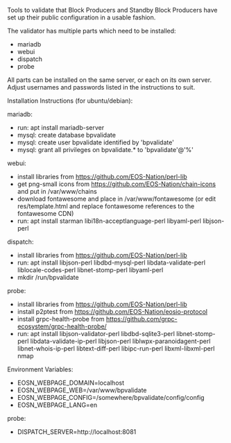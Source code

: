 Tools to validate that Block Producers and Standby Block Producers have set up their public configuration in a usable fashion.

The validator has multiple parts which need to be installed:
- mariadb
- webui
- dispatch
- probe

All parts can be installed on the same server, or each on its own server. Adjust usernames and passwords listed in the instructions to suit.

Installation Instructions (for ubuntu/debian):

mariadb:
- run: apt install mariadb-server
- mysql: create database bpvalidate
- mysql: create user bpvalidate identified by 'bpvalidate'
- mysql: grant all privileges on bpvalidate.* to 'bpvalidate'@'%'

webui:
- install libraries from https://github.com/EOS-Nation/perl-lib
- get png-small icons from https://github.com/EOS-Nation/chain-icons and put in /var/www/chains
- download fontawesome and place in /var/www/fontawesome (or edit res/template.html and replace fontawesome references to the fontawesome CDN)
- run: apt install starman libi18n-acceptlanguage-perl libyaml-perl libjson-perl

dispatch:
- install libraries from https://github.com/EOS-Nation/perl-lib
- run: apt install libjson-perl libdbd-mysql-perl libdata-validate-perl liblocale-codes-perl libnet-stomp-perl libyaml-perl
- mkdir /run/bpvalidate

probe:
- install libraries from https://github.com/EOS-Nation/perl-lib
- install p2ptest from https://github.com/EOS-Nation/eosio-protocol
- install grpc-health-probe from https://github.com/grpc-ecosystem/grpc-health-probe/
- run: apt install libjson-validator-perl libdbd-sqlite3-perl libnet-stomp-perl libdata-validate-ip-perl libjson-perl liblwpx-paranoidagent-perl libnet-whois-ip-perl libtext-diff-perl libipc-run-perl libxml-libxml-perl nmap

Environment Variables:

- EOSN_WEBPAGE_DOMAIN=localhost
- EOSN_WEBPAGE_WEB=/var/www/bpvalidate
- EOSN_WEBPAGE_CONFIG=/somewhere/bpvalidate/config/config
- EOSN_WEBPAGE_LANG=en

probe:
- DISPATCH_SERVER=http://localhost:8081
